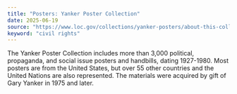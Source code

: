 ```yaml
---
title: "Posters: Yanker Poster Collection"
date: 2025-06-19
source: "https://www.loc.gov/collections/yanker-posters/about-this-collection/"
keyword: "civil rights"
---
```


The Yanker Poster Collection includes more than 3,000 political, propaganda, and social issue posters and handbills, dating 1927-1980. Most posters are from the United States, but over 55 other countries and the United Nations are also represented. The materials were acquired by gift of Gary Yanker in 1975 and later.

